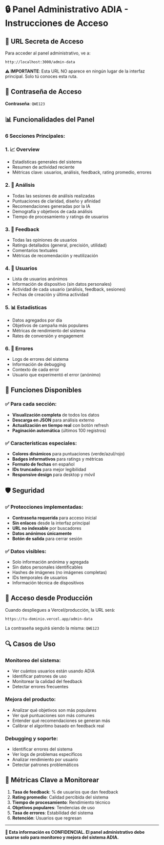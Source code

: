 # 🔒 **Panel Administrativo ADIA - Instrucciones de Acceso**

## 🎯 **URL Secreta de Acceso**

Para acceder al panel administrativo, ve a:

```
http://localhost:3000/admin-data
```

**⚠️ IMPORTANTE**: Esta URL NO aparece en ningún lugar de la interfaz principal. Solo tú conoces esta ruta.

## 🔑 **Contraseña de Acceso**

**Contraseña**: `QWE123`

## 📊 **Funcionalidades del Panel**

### **6 Secciones Principales:**

### 1. 📈 **Overview**
- Estadísticas generales del sistema
- Resumen de actividad reciente
- Métricas clave: usuarios, análisis, feedback, rating promedio, errores

### 2. 🎨 **Análisis** 
- Todas las sesiones de análisis realizadas
- Puntuaciones de claridad, diseño y afinidad
- Recomendaciones generadas por la IA
- Demografía y objetivos de cada análisis
- Tiempo de procesamiento y ratings de usuarios

### 3. 💬 **Feedback**
- Todas las opiniones de usuarios
- Ratings detallados (general, precisión, utilidad)
- Comentarios textuales
- Métricas de recomendación y reutilización

### 4. 👥 **Usuarios**
- Lista de usuarios anónimos
- Información de dispositivo (sin datos personales)
- Actividad de cada usuario (análisis, feedback, sesiones)
- Fechas de creación y última actividad

### 5. 📊 **Estadísticas**
- Datos agregados por día
- Objetivos de campaña más populares
- Métricas de rendimiento del sistema
- Rates de conversión y engagement

### 6. 🚨 **Errores**
- Logs de errores del sistema
- Información de debugging
- Contexto de cada error
- Usuario que experimentó el error (anónimo)

## 🔧 **Funciones Disponibles**

### ✅ **Para cada sección:**
- **Visualización completa** de todos los datos
- **Descarga en JSON** para análisis externo
- **Actualización en tiempo real** con botón refresh
- **Paginación automática** (últimos 100 registros)

### ✅ **Características especiales:**
- **Colores dinámicos** para puntuaciones (verde/azul/rojo)
- **Badges informativos** para ratings y métricas
- **Formato de fechas** en español
- **IDs truncados** para mejor legibilidad
- **Responsive design** para desktop y móvil

## 🛡️ **Seguridad**

### ✅ **Protecciones implementadas:**
- **Contraseña requerida** para acceso inicial
- **Sin enlaces** desde la interfaz principal
- **URL no indexable** por buscadores
- **Datos anónimos únicamente**
- **Botón de salida** para cerrar sesión

### ✅ **Datos visibles:**
- Solo información anónima y agregada
- Sin datos personales identificables
- Hashes de imágenes (no imágenes completas)
- IDs temporales de usuarios
- Información técnica de dispositivos

## 📱 **Acceso desde Producción**

Cuando despliegues a Vercel/producción, la URL será:

```
https://tu-dominio.vercel.app/admin-data
```

La contraseña seguirá siendo la misma: `QWE123`

## 🔍 **Casos de Uso**

### **Monitoreo del sistema:**
- Ver cuántos usuarios están usando ADIA
- Identificar patrones de uso
- Monitorear la calidad del feedback
- Detectar errores frecuentes

### **Mejora del producto:**
- Analizar qué objetivos son más populares
- Ver qué puntuaciones son más comunes
- Entender qué recomendaciones se generan más
- Calibrar el algoritmo basado en feedback real

### **Debugging y soporte:**
- Identificar errores del sistema
- Ver logs de problemas específicos
- Analizar rendimiento por usuario
- Detectar patrones problemáticos

## 🎯 **Métricas Clave a Monitorear**

1. **Tasa de feedback**: % de usuarios que dan feedback
2. **Rating promedio**: Calidad percibida del sistema
3. **Tiempo de procesamiento**: Rendimiento técnico
4. **Objetivos populares**: Tendencias de uso
5. **Tasa de errores**: Estabilidad del sistema
6. **Retención**: Usuarios que regresan

---

**🔐 Esta información es CONFIDENCIAL. El panel administrativo debe usarse solo para monitoreo y mejora del sistema ADIA.**